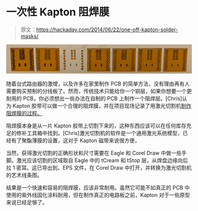 # 一次性 Kapton 阻焊膜

> 原文：<https://hackaday.com/2014/06/22/one-off-kapton-solder-masks/>

![soldermask](img/e3127f4e0d59794974dc2d6657d607bf.png)

随着台式路由器的激增，以及许多在家里制作 PCB 的简单方法，没有理由再有人需要购买预制的分线板了。然而，传统技术只能给你一个铜层，如果你想要一个更耐用的 PCB，你必须想出一些办法在自制的 PCB 上制作一个阻焊层。[Chris]认为 Kapton 胶带可以做一个合理的阻焊膜，并在项目现场记录了用激光切割机[制作阻焊膜的过程。](http://hackaday.io/project/1554-Making-a-solder-mask-using-Kapton-tape)

阻焊膜本身是从一片 Kapton 胶带上切割下来的，这种东西应该可以在任何库存充足的修补工具箱中找到。[Chris]激光切割机的软件是一个通用激光系统模型，已经有了聚酯薄膜的设置，这对于 Kapton 磁带来说很方便，

当然，获得激光切割的正确形状和尺寸需要在 Eagle 和 Corel Draw 中做一些手脚。激光应该切割的区域取自 Eagle 中的 tCream 和 tStop 层，从焊盘边缘向后拉 1 密耳。这已导出到。EPS 文件，在 Corel Draw 中打开，并转换为激光切割机的艺术线条图。

结果是一个快速和容易的阻焊膜，应该非常耐用。虽然它可能不如真正的 PCB 中使用的紫外线固化涂料耐用，但在制作真正的电路板之前，Kapton 对于一些原型来说已经足够了。